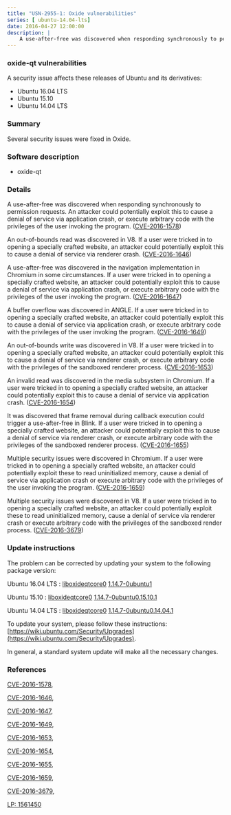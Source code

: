 ```yaml
---
title: "USN-2955-1: Oxide vulnerabilities"
series: [ ubuntu-14.04-lts]
date: 2016-04-27 12:00:00
description: |
    A use-after-free was discovered when responding synchronously to permission requests. An attacker could potentially exploit this to cause a denial of service via application crash, or execute arbitrary code with the privileges of the user invoking the program. ([CVE-2016-1578](http://people.ubuntu.com/~ubuntu-security/cve/CVE-2016-1578))
--- 
```

 
### oxide-qt vulnerabilities

A security issue affects these releases of Ubuntu and its derivatives:

* Ubuntu 16.04 LTS
* Ubuntu 15.10
* Ubuntu 14.04 LTS

### Summary

Several security issues were fixed in Oxide. 

### Software description

* oxide-qt 

### Details

A use-after-free was discovered when responding synchronously to permission requests. An attacker could potentially exploit this to cause a denial of service via application crash, or execute arbitrary code with the privileges of the user invoking the program. ([CVE-2016-1578](http://people.ubuntu.com/~ubuntu-security/cve/CVE-2016-1578))

An out-of-bounds read was discovered in V8. If a user were tricked in to opening a specially crafted website, an attacker could potentially exploit this to cause a denial of service via renderer crash. ([CVE-2016-1646](http://people.ubuntu.com/~ubuntu-security/cve/CVE-2016-1646))

A use-after-free was discovered in the navigation implementation in Chromium in some circumstances. If a user were tricked in to opening a specially crafted website, an attacker could potentially exploit this to cause a denial of service via application crash, or execute arbitrary code with the privileges of the user invoking the program. ([CVE-2016-1647](http://people.ubuntu.com/~ubuntu-security/cve/CVE-2016-1647))

A buffer overflow was discovered in ANGLE. If a user were tricked in to opening a specially crafted website, an attacker could potentially exploit this to cause a denial of service via application crash, or execute arbitrary code with the privileges of the user invoking the program. ([CVE-2016-1649](http://people.ubuntu.com/~ubuntu-security/cve/CVE-2016-1649))

An out-of-bounds write was discovered in V8. If a user were tricked in to opening a specially crafted website, an attacker could potentially exploit this to cause a denial of service via renderer crash, or execute arbitrary code with the privileges of the sandboxed renderer process. ([CVE-2016-1653](http://people.ubuntu.com/~ubuntu-security/cve/CVE-2016-1653))

An invalid read was discovered in the media subsystem in Chromium. If a user were tricked in to opening a specially crafted website, an attacker could potentially exploit this to cause a denial of service via application crash. ([CVE-2016-1654](http://people.ubuntu.com/~ubuntu-security/cve/CVE-2016-1654))

It was discovered that frame removal during callback execution could trigger a use-after-free in Blink. If a user were tricked in to opening a specially crafted website, an attacker could potentially exploit this to cause a denial of service via renderer crash, or execute arbitrary code with the privileges of the sandboxed renderer process. ([CVE-2016-1655](http://people.ubuntu.com/~ubuntu-security/cve/CVE-2016-1655))

Multiple security issues were discovered in Chromium. If a user were tricked in to opening a specially crafted website, an attacker could potentially exploit these to read uninitialized memory, cause a denial of service via application crash or execute arbitrary code with the privileges of the user invoking the program. ([CVE-2016-1659](http://people.ubuntu.com/~ubuntu-security/cve/CVE-2016-1659))

Multiple security issues were discovered in V8. If a user were tricked in to opening a specially crafted website, an attacker could potentially exploit these to read uninitialized memory, cause a denial of service via renderer crash or execute arbitrary code with the privileges of the sandboxed render process. ([CVE-2016-3679](http://people.ubuntu.com/~ubuntu-security/cve/CVE-2016-3679)) 

### Update instructions

The problem can be corrected by updating your system to the following package version:

Ubuntu 16.04 LTS
 : [liboxideqtcore0](https://launchpad.net/ubuntu/+source/oxide-qt) <span> [1.14.7-0ubuntu1](https://launchpad.net/ubuntu/+source/oxide-qt/1.14.7-0ubuntu1) </span> 

Ubuntu 15.10
 : [liboxideqtcore0](https://launchpad.net/ubuntu/+source/oxide-qt) <span> [1.14.7-0ubuntu0.15.10.1](https://launchpad.net/ubuntu/+source/oxide-qt/1.14.7-0ubuntu0.15.10.1) </span> 

Ubuntu 14.04 LTS
 : [liboxideqtcore0](https://launchpad.net/ubuntu/+source/oxide-qt) <span> [1.14.7-0ubuntu0.14.04.1](https://launchpad.net/ubuntu/+source/oxide-qt/1.14.7-0ubuntu0.14.04.1) </span> 

To update your system, please follow these instructions: [https://wiki.ubuntu.com/Security/Upgrades](https://wiki.ubuntu.com/Security/Upgrades).

In general, a standard system update will make all the necessary changes. 

### References

 [CVE-2016-1578](http://people.ubuntu.com/~ubuntu-security/cve/CVE-2016-1578), 

 [CVE-2016-1646](http://people.ubuntu.com/~ubuntu-security/cve/CVE-2016-1646), 

 [CVE-2016-1647](http://people.ubuntu.com/~ubuntu-security/cve/CVE-2016-1647), 

 [CVE-2016-1649](http://people.ubuntu.com/~ubuntu-security/cve/CVE-2016-1649), 

 [CVE-2016-1653](http://people.ubuntu.com/~ubuntu-security/cve/CVE-2016-1653), 

 [CVE-2016-1654](http://people.ubuntu.com/~ubuntu-security/cve/CVE-2016-1654), 

 [CVE-2016-1655](http://people.ubuntu.com/~ubuntu-security/cve/CVE-2016-1655), 

 [CVE-2016-1659](http://people.ubuntu.com/~ubuntu-security/cve/CVE-2016-1659), 

 [CVE-2016-3679](http://people.ubuntu.com/~ubuntu-security/cve/CVE-2016-3679), 

 [LP: 1561450](https://launchpad.net/bugs/1561450)
 
